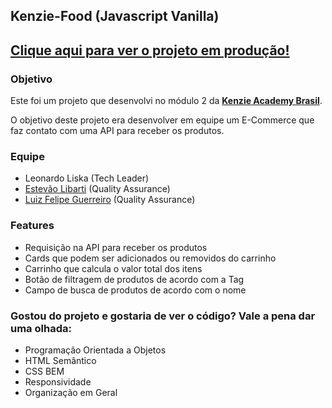 Kenzie-Food (Javascript Vanilla)
---

## [Clique aqui para ver o projeto em produção!](https://leonardoliska.github.io/Kenzie-Food/)

### Objetivo

Este foi um projeto que desenvolvi no módulo 2 da [**Kenzie Academy Brasil**](https://www.linkedin.com/school/kenzie-brasil/).

O objetivo deste projeto era desenvolver em equipe um E-Commerce que faz contato com uma API para receber os produtos.

### Equipe

- Leonardo Liska (Tech Leader)
- [Estevão Libarti](https://github.com/estevaolibardi) (Quality Assurance)
- [Luiz Felipe Guerreiro](https://github.com/felipeguerreiro7) (Quality Assurance)


### Features

- Requisição na API para receber os produtos
- Cards que podem ser adicionados ou removidos do carrinho
- Carrinho que calcula o valor total dos itens
- Botão de filtragem de produtos de acordo com a Tag
- Campo de busca de produtos de acordo com o nome


### Gostou do projeto e gostaria de ver o código? Vale a pena dar uma olhada:

- Programação Orientada a Objetos
- HTML Semântico
- CSS BEM
- Responsividade
- Organização em Geral
